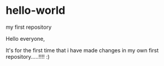 # hello-world
my first repository

Hello everyone,

It's for the first time that i have made changes in my own first repository.....!!!! :)

